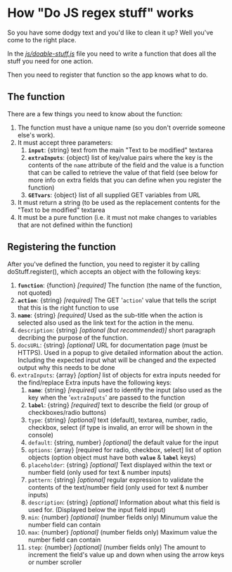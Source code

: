 # How "Do JS regex stuff" works

So you have some dodgy text and you'd like to clean it up? Well you've come to the right place.

In the _[js/doable-stuff.js](js/doable-stuff.js)_ file you need to write a function that does all the stuff you need for one action.

Then you need to register that function so the app knows what to do.

## The function

There are a few things you need to know about the function:

1. The function must have a unique name (so you don't override someone else's work).
2. It must accept three parameters:
   1. __`input`__: {string} text from the main "Text to be modified" textarea
   2. __`extraInputs`__: {object} list of key/value pairs where the key is the contents of the `name` attribute of the field and the value is a function that can be called to retrieve the value of that field
        (see below for more info on extra fields that you can define when you register the function)
   3. __`GETvars`__: {object} list of all supplied GET variables from URL
3. It must return a string (to be used as the replacement contents for the "Text to be modified" textarea
4. It must be a pure function (i.e. it must not make changes to variables that are not defined within the function)

## Registering the function

After you've defined the function, you need to register it by calling doStuff.register(), which accepts an object with the following keys:

1. __`function`__: {function} _[required]_ The function (the name of the function, not quoted)
2. __`action`__: {string} _[required]_ The GET '`action`' value that tells the script that this is the right function to use
3. __`name`__: {string} _[required]_ Used as the sub-title when the action is selected also used as the link text for the action in the menu.
4. `description`: {string} _[optional (but recommended)]_ short paragraph decribing the purpose of the function.
5. `docsURL`: {string} _[optional]_ URL for documentation page (must be HTTPS). Used in a popup to give detailed information about the action. Including the expected input what will be changed and the expected output why this needs to be done
6. `extraInputs`: {array} _[option]_ list of objects for extra inputs needed for the find/replace
    Extra inputs have the following keys:
   1. __`name`__: {string} _[required]_
      used to identify the input (also used as the key when the '`extraInputs`' are passed to the function
   2. __`label`__: {string} _[required]_
        text to describe the field (or group of checkboxes/radio buttons)
   3. `type`: {string} _[optional]_
        text (default), textarea, number, radio, checkbox, select
        (if type is invalid, an error will be shown in the console)
   4. `default`: {string, number} _[optional]_
        the default value for the input
   5. `options`: {array} [required for radio, checkbox, select]
        list of option objects (option object must have both __`value`__ & __`label`__ keys)
   6. `placeholder`: {string} _[optional]_
        Text displayed within the text or number field
        (only used for text & number inputs)
   7. `pattern`: {string} _[optional]_
        regular expression to validate the contents of the text/number field
        (only used for text & number inputs)
   8. `description`: {string} _[optional]_
        Information about what this field is used for. (Displayed below the input field input)
   9. `min`: {number} _[optional]_ (number fields only)
        Minumum value the number field can contain
   10. `max`: {number} _[optional]_ (number fields only)
        Maximum value the number field can contain
   11. `step`: {number} _[optional]_ (number fields only)
        The amount to increment the field's value up and down when using the arrow keys or number scroller
      

